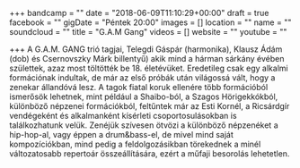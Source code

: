 +++
bandcamp = ""
date = "2018-06-09T11:10:29+00:00"
draft = true
facebook = ""
gigDate = "Péntek 20:00"
images = []
location = ""
name = ""
soundcloud = ""
title = "G.A.M Gang"
videos = []
website = ""
youtube = ""

+++
A G.A.M. GANG trió tagjai, Telegdi Gáspár (harmonika), Klausz Ádám (dob) és Csernovszky Márk billentyű) akik mind a hárman sárkány évében születtek, azaz most töltötték be 18. életévüket. Eredetileg csak egy alkalmi formációnak indultak, de már az első próbák után világossá vált, hogy a zenekar állandóvá lesz.  A tagok fiatal koruk ellenére több formációból ismerősök lehetnek, mint például a Shaibo-ból, a Szagos Hörigekkókból, különböző népzenei formációkból, feltűntek már az Esti Kornél, a Ricsárdgír vendégeként és alkalmanként kísérleti csoportosulásokban is találkozhatunk velük.  Zenéjük szívesen ötvözi a különböző népzenéket a hip-hop-al, vagy éppen a drum&bass-el, de mivel mind saját kompozíciókban, mind pedig a feldolgozásikban törekednek a minél változatosabb repertoár összeállítására, ezért a műfaji besorolás lehetetlen.